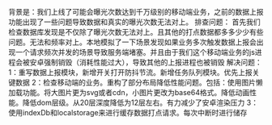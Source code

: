 背景是：我们上线了可能会曝光次数达到千万级别的移动端业务，之前的数据上报功能出现了一些问题导致数据和真实的曝光次数无法对上。
排查问题：
首先我们检查数据库发现是不仅除了曝光次数无法对上。且其他的打点数据都多多少少有些问题。无法和频率对上。本地模拟了一下场景发现如果业务多次触发数据上报会出现一个请求频次并发的场景导致服务端堵塞。并且由于我们这个移动端业务的js进程会被安卓强制销毁（消耗性能过大），导致其他的上报进程也被销毁
解决问题：
1：重写数据上报模块，新增开关打开防抖节流。新增任务队列模块。优先上报关键数据
2：检查移动端的业务。重构了部分布局降低性能问题。包括：使用图片懒加载功能。将大图片更为svg或者cdn，小图片更改为base64格式。降低动画性能。降低dom层级。从20层深度降低为12层左右。有力减少了安卓渲染压力
3：使用indexDb和localstorage来进行缓存数据打点请求。每次中断时进行储存



